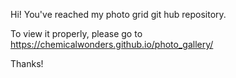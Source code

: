 Hi! You've reached my photo grid git hub repository.

To view it properly, please go to https://chemicalwonders.github.io/photo_gallery/

Thanks!

